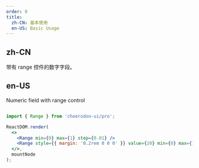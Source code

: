 ```yaml
---
order: 0
title:
  zh-CN: 基本使用
  en-US: Basic Usage
---
```


## zh-CN

带有 range 控件的数字字段。

## en-US

Numeric field with range control

````jsx

import { Range } from 'choerodon-ui/pro';

ReactDOM.render(
  <>
    <Range min={0} max={1} step={0.01} />
    <Range style={{ margin: '0.2rem 0 0 0' }} value={20} min={0} max={100} step={5} disabled />
  </>,
  mountNode
);

````
